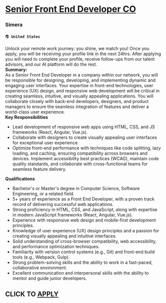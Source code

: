 # [Senior Front End Developer CO](https://www.remotewlb.com/apply/senior-front-end-developer-co)  
### Simera  
#### `🌎 United States`  
Unlock your remote work journey: you shine, we match you! Once you apply, you will be receiving your profile link in the next 24hrs. After applying you will need to complete your profile, receive follow-ups from our talent advisors, and our AI platform will do the rest.  
**Summary:**  
As a Senior Front End Developer in a company within our network, you will be responsible for designing, developing, and implementing dynamic and engaging user interfaces. Your expertise in front-end technologies, user experience (UX) design, and responsive web development will be critical in creating seamless, intuitive, and visually appealing applications. You will collaborate closely with back-end developers, designers, and product managers to ensure the seamless integration of features and deliver a world-class user experience.  
 **Key Responsibilities**  

  * Lead development of responsive web apps using HTML, CSS, and JS frameworks (React, Angular, Vue.js).
  * Collaborate with designers to create visually appealing user interfaces for exceptional user experience.
  * Optimize front-end performance with techniques like code splitting, lazy loading, and caching, ensuring compatibility across browsers and devices. Implement accessibility best practices (WCAG), maintain code quality standards, and collaborate with cross-functional teams for seamless feature delivery.

  
 **Qualifications**  

  * Bachelor's or Master's degree in Computer Science, Software Engineering, or a related field.
  * 5+ years of experience as a Front End Developer, with a proven track record of delivering successful web applications.
  * Strong proficiency in HTML, CSS, and JavaScript, along with expertise in modern JavaScript frameworks (React, Angular, Vue.js).
  * Experience with responsive web design and mobile-first development principles.
  * Knowledge of user experience (UX) design principles and a passion for creating visually appealing and intuitive interfaces.
  * Solid understanding of cross-browser compatibility, web accessibility, and performance optimization techniques.
  * Familiarity with version control systems (e.g., Git) and front-end build tools (e.g., Webpack, Gulp).
  * Strong problem-solving skills and the ability to work in a fast-paced, collaborative environment.
  * Excellent communication and interpersonal skills with the ability to mentor and guide junior developers.

  
## CLICK TO [APPLY](https://www.remotewlb.com/apply/senior-front-end-developer-co)

